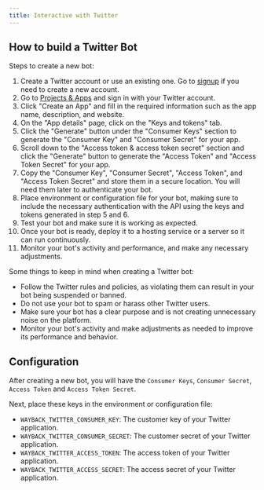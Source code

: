 ```yaml
---
title: Interactive with Twitter
---
```


## How to build a Twitter Bot

Steps to create a new bot:

1. Create a Twitter account or use an existing one. Go to [signup](https://twitter.com/signup) if you need to create a new account.
2. Go to [Projects & Apps](https://developer.twitter.com/en/portal/projects-and-apps) and sign in with your Twitter account.
3. Click "Create an App" and fill in the required information such as the app name, description, and website.
4. On the "App details" page, click on the "Keys and tokens" tab.
5. Click the "Generate" button under the "Consumer Keys" section to generate the "Consumer Key" and "Consumer Secret" for your app.
6. Scroll down to the "Access token & access token secret" section and click the "Generate" button to generate the "Access Token" and "Access Token Secret" for your app.
7. Copy the "Consumer Key", "Consumer Secret", "Access Token", and "Access Token Secret" and store them in a secure location. You will need them later to authenticate your bot.
8. Place environment or configuration file for your bot, making sure to include the necessary authentication with the API using the keys and tokens generated in step 5 and 6.
9. Test your bot and make sure it is working as expected.
10. Once your bot is ready, deploy it to a hosting service or a server so it can run continuously.
11. Monitor your bot's activity and performance, and make any necessary adjustments.

Some things to keep in mind when creating a Twitter bot:

- Follow the Twitter rules and policies, as violating them can result in your bot being suspended or banned.
- Do not use your bot to spam or harass other Twitter users.
- Make sure your bot has a clear purpose and is not creating unnecessary noise on the platform.
- Monitor your bot's activity and make adjustments as needed to improve its performance and behavior.

## Configuration

After creating a new bot, you will have the `Consumer Keys`, `Consumer Secret`, `Access Token` and `Access Token Secret`.

Next, place these keys in the environment or configuration file:

- `WAYBACK_TWITTER_CONSUMER_KEY`: The customer key of your Twitter application.
- `WAYBACK_TWITTER_CONSUMER_SECRET`: The customer secret of your Twitter application.
- `WAYBACK_TWITTER_ACCESS_TOKEN`: The access token of your Twitter application.
- `WAYBACK_TWITTER_ACCESS_SECRET`: The access secret of your Twitter application.
